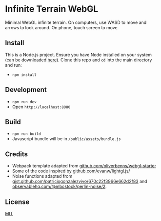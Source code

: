 # Infinite Terrain WebGL

Minimal WebGL infinite terrain. On computers, use WASD to move and arrows to look around. On phone, touch screen to move.

## Install
This is a Node.js project. Ensure you have Node installed on your system (can be downloaded [here](https://nodejs.org/en/)). Clone this repo and `cd` into the main directory and run:
- `npm install`

## Development
- `npm run dev`
- Open `http://localhost:8080`

## Build
- `npm run build`
- Javascript bundle will be in `/public/assets/bundle.js`

## Credits

- Webpack template adapted from [github.com/oliverbenns/webgl-starter](https://github.com/oliverbenns/webgl-starter)
- Some of the code inspired by [github.com/evanw/lightgl.js/](https://github.com/evanw/lightgl.js/)
- Noise functions adapted from [gist.github.com/patriciogonzalezvivo/670c22f3966e662d2f83](https://gist.github.com/patriciogonzalezvivo/670c22f3966e662d2f83) and [observablehq.com/@mbostock/perlin-noise/2](https://observablehq.com/@mbostock/perlin-noise/2).

## License
[MIT](https://opensource.org/licenses/MIT)
